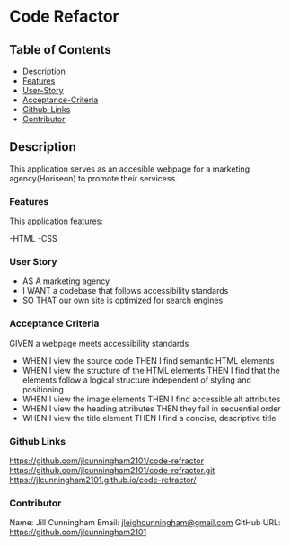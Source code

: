 # Code Refactor

## Table of Contents

- [Description](#description)
- [Features](#features)
- [User-Story](#user-story)
- [Acceptance-Criteria](#acceptance-criteria)
- [Github-Links](#github-links)
- [Contributor](#contributor)

## Description

This application serves as an accesible webpage for a marketing agency(Horiseon) to promote their servicess.

### Features

This application features:

-HTML
-CSS

### User Story

- AS A marketing agency
- I WANT a codebase that follows accessibility standards
- SO THAT our own site is optimized for search engines

### Acceptance Criteria

GIVEN a webpage meets accessibility standards

- WHEN I view the source code
  THEN I find semantic HTML elements
- WHEN I view the structure of the HTML elements
  THEN I find that the elements follow a logical structure independent of styling and positioning
- WHEN I view the image elements
  THEN I find accessible alt attributes
- WHEN I view the heading attributes
  THEN they fall in sequential order
- WHEN I view the title element
  THEN I find a concise, descriptive title

### Github Links

https://github.com/jlcunningham2101/code-refractor
https://github.com/jlcunningham2101/code-refractor.git
https://jlcunningham2101.github.io/code-refractor/

### Contributor

Name: Jill Cunningham
Email: jleighcunningham@gmail.com
GitHub URL: https://github.com/jlcunningham2101
